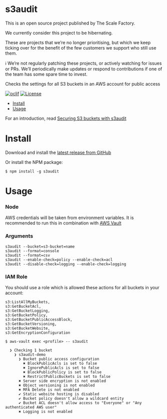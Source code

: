 s3audit
==================

This is an open source project published by The Scale Factory.

We currently consider this project to be hibernating.

These are projects that we’re no longer prioritising, but which we keep ticking over for the benefit of the few customers we support who still use them.

:information_source: We’re not regularly patching these projects, or actively watching for issues or PRs. We’ll periodically make updates or respond to contributions if one of the team has some spare time to invest.

Checks the settings for all S3 buckets in an AWS account for public access

[![oclif](https://img.shields.io/badge/cli-oclif-brightgreen.svg)](https://oclif.io)
[![License](https://img.shields.io/badge/License-Apache%202.0-blue.svg)](https://opensource.org/licenses/Apache-2.0)

<!-- toc -->
* [Install](#install)
* [Usage](#usage)
<!-- tocstop -->

For an introduction, read
[Securing S3 buckets with s3audit](https://medium.com/the-scale-factory/securing-s3-buckets-with-s3audit-a8cb989cb861)

# Install
<!-- install -->
Download and install the [latest release from GitHub](https://github.com/scalefactory/s3audit/releases)

Or install the NPM package:

```sh-session
$ npm install -g s3audit
```
<!-- installstop -->

# Usage
<!-- usage -->

### Node
AWS credentials will be taken from environment variables.
It is recommended to run this in combination with [AWS Vault](https://github.com/99designs/aws-vault)

### Arguments
```
s3audit --bucket=s3-bucket=name
s3audit --format=console
s3audit --format=csv
s3audit --enable-check=policy --enable-check=acl
s3audit --disable-check=logging --enable-check=logging
```

### IAM Role

You should use a role which is allowed these actions for all buckets in your account:

```
s3:ListAllMyBuckets,
s3:GetBucketAcl,
s3:GetBucketLogging,
s3:GetBucketPolicy,
s3:GetBucketPublicAccessBlock,
s3:GetBucketVersioning,
s3:GetBucketWebsite,
s3:GetEncryptionConfiguration
```

```sh-session
$ aws-vault exec <profile> -- s3audit

  ❯ Checking 1 bucket
    ❯ s3audit-demo
      ❯ Bucket public access configuration
        ✖ BlockPublicAcls is set to false
        ✖ IgnorePublicAcls is set to false
        ✖ BlockPublicPolicy is set to false
        ✖ RestrictPublicBuckets is set to false
      ✖ Server side encryption is not enabled
      ✖ Object versioning is not enabled
      ✖ MFA Delete is not enabled
      ✔ Static website hosting is disabled
      ✔ Bucket policy doesn't allow a wildcard entity
      ✔ Bucket ACL doesn't allow access to "Everyone" or "Any authenticated AWS user"
      ✖ Logging is not enabled
```

<!-- usagestop -->
